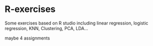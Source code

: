 # R-exercises
Some exercises based on R studio including linear regression, logistic regression, KNN, Clustering, PCA, LDA...

maybe 4 assignments
